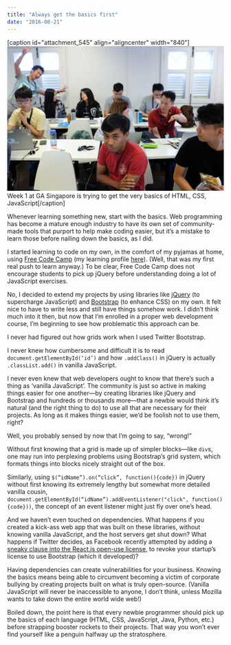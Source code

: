 ```yaml
---
title: "Always get the basics first"
date: "2016-08-21"
---
```


\[caption id="attachment\_545" align="aligncenter" width="840"\]![classroom of students at general assembly singapore learning programming](images/20160819-DSCF8120-1024x683.jpg) Week 1 at GA Singapore is trying to get the very basics of HTML, CSS, JavaScript\[/caption\]

Whenever learning something new, start with the basics. Web programming has become a mature enough industry to have its own set of community-made tools that purport to help make coding easier, but it’s a mistake to learn those before nailing down the basics, as I did.

I started learning to code on my own, in the comfort of my pyjamas at home, using [Free Code Camp](http://www.freecodecamp.com) (my learning profile [here](http://www.freecodecamp.com/nickangtc)). (Well, that was my first real push to learn anyway.) To be clear, Free Code Camp does not encourage students to pick up jQuery before understanding doing a lot of JavaScript exercises.

No, I decided to extend my projects by using libraries like [jQuery](https://jquery.com/) (to supercharge JavaScript) and [Bootstrap](http://getbootstrap.com/) (to enhance CSS) on my own. It felt nice to have to write less and still have things somehow work. I didn’t think much into it then, but now that I’m enrolled in a proper web development course, I’m beginning to see how problematic this approach can be.

I never had figured out how grids work when I used Twitter Bootstrap.

I never knew how cumbersome and difficult it is to read `document.getElementById(‘id’)` and how `.addClass()` in jQuery is actually `.classList.add()` in vanilla JavaScript.

I never even knew that web developers ought to know that there’s such a thing as ‘vanilla JavaScript’. The community is just so active in making things easier for one another—by creating libraries like jQuery and Bootstrap and hundreds or thousands more—that a newbie would think it’s natural (and the right thing to do) to use all that are necessary for their projects. As long as it makes things easier, we’d be foolish not to use them, right?

Well, you probably sensed by now that I’m going to say, “wrong!”

Without first knowing that a grid is made up of simpler blocks—like `div`s, one may run into perplexing problems using Bootstrap’s grid system, which formats things into blocks nicely straight out of the box.

Similarly, using `$(“idName”).on(“click”, function(){code})` in jQuery without first knowing its extremely lengthy but somewhat more detailed vanilla cousin, `document.getElementById(“idName”).addEventListener("click", function(){code}))`, the concept of an event listener might just fly over one’s head.

And we haven’t even touched on dependencies. What happens if you created a kick-ass web app that was built on these libraries, without knowing vanilla JavaScript, and the host servers get shut down? What happens if Twitter decides, as Facebook recently attempted by adding a [sneaky clause into the React.js open-use license](https://news.ycombinator.com/item?id=12108158), to revoke your startup’s license to use Bootstrap (which it developed)?

Having dependencies can create vulnerabilities for your business. Knowing the basics means being able to circumvent becoming a victim of corporate bullying by creating projects built on what is truly open-source. (Vanilla JavaScript will never be inaccessible to anyone, I don’t think, unless Mozilla wants to take down the entire world wide web!)

Boiled down, the point here is that every newbie programmer should pick up the basics of each language (HTML, CSS, JavaScript, Java, Python, etc.) before strapping booster rockets to their projects. That way you won’t ever find yourself like a penguin halfway up the stratosphere.
